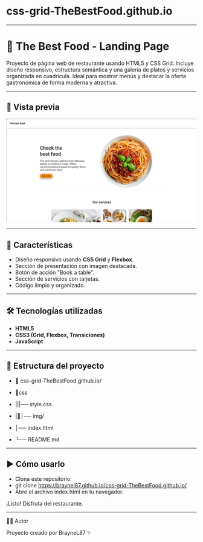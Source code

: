 # css-grid-TheBestFood.github.io

---

# 🍝 The Best Food - Landing Page

Proyecto de página web de restaurante usando HTML5 y CSS Grid. Incluye diseño responsivo, estructura semántica y una galería de platos y servicios organizada en cuadrícula. Ideal para mostrar menús y destacar la oferta gastronómica de forma moderna y atractiva.

---

## 🚀 Vista previa


![Vista previa](./img/gridCSS.jpg)

---

## 📌 Características

- Diseño responsivo usando **CSS Grid** y **Flexbox**.
- Sección de presentación con imagen destacada.
- Botón de acción "Book a table".
- Sección de servicios con tarjetas.
- Código limpio y organizado.

---

## 🛠️ Tecnologías utilizadas

- **HTML5**  
- **CSS3 (Grid, Flexbox, Transiciones)**  
- **JavaScript**  

---

## 📂 Estructura del proyecto

- 📂 css-grid-TheBestFood.github.io/

- 📂css

- |||── style.css

- |📂│── img/

- │── index.html

- └── README.md

---

## ▶️ Cómo usarlo

- Clona este repositorio:
- git clone https://braynel87.github.io/css-grid-TheBestFood.github.io/
- Abre el archivo index.html en tu navegador.

¡Listo! Disfruta del restaurante.

---

👨‍💻 Autor

Proyecto creado por BrayneL87 ✨
